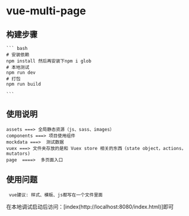 # vue-multi-page
		
## 构建步骤

	``` bash
	# 安装依赖
	npm install 然后再安装下npm i glob
	# 本地测试
	npm run dev
	# 打包
	npm run build
	
	```
## 使用说明
    assets ===> 全局静态资源（js、sass、images）
    components ===> 项目使用组件
    mockdata ===>  测试数据
    vuex ===> 文件夹存放的是和 Vuex store 相关的东西（state object，actions，mutators)
    page  ====>  多页面入口

## 使用问题
     vue建议: 样式、模板、js都写在一个文件里面


		
在本地调试启动后访问：[index(http://localhost:8080/index.html)]即可
